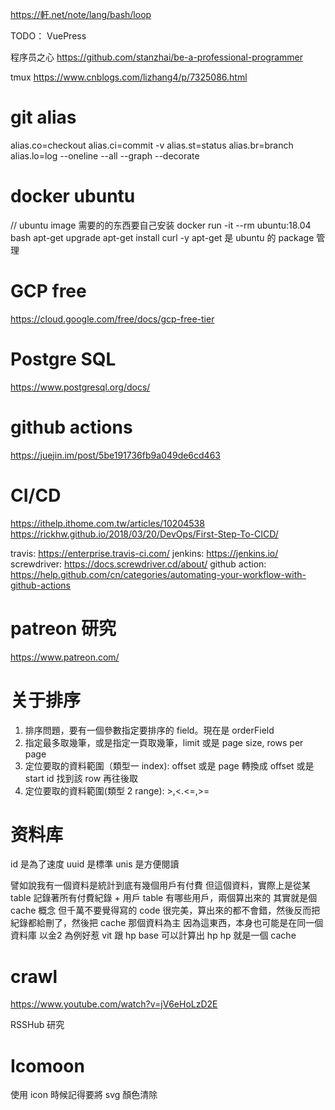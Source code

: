 https://軒.net/note/lang/bash/loop

TODO：
VuePress

程序员之心
https://github.com/stanzhai/be-a-professional-programmer

tmux
https://www.cnblogs.com/lizhang4/p/7325086.html

# git alias
alias.co=checkout
alias.ci=commit -v
alias.st=status
alias.br=branch
alias.lo=log --oneline --all --graph --decorate

# docker ubuntu
// ubuntu image 需要的的东西要自己安装
docker run -it --rm ubuntu:18.04 bash
apt-get upgrade
apt-get install curl -y
apt-get 是 ubuntu 的 package 管理

# GCP free
https://cloud.google.com/free/docs/gcp-free-tier

# Postgre SQL
https://www.postgresql.org/docs/

# github actions
https://juejin.im/post/5be191736fb9a049de6cd463

# CI/CD
https://ithelp.ithome.com.tw/articles/10204538
https://rickhw.github.io/2018/03/20/DevOps/First-Step-To-CICD/

travis: https://enterprise.travis-ci.com/
jenkins: https://jenkins.io/
screwdriver: https://docs.screwdriver.cd/about/
github action: https://help.github.com/cn/categories/automating-your-workflow-with-github-actions

# patreon 研究

https://www.patreon.com/

# 关于排序
1. 排序問題，要有一個參數指定要排序的 field。現在是 orderField
2. 指定最多取幾筆，或是指定一頁取幾筆，limit 或是 page size, rows per page
3. 定位要取的資料範圍（類型一 index): offset 或是 page 轉換成 offset 或是 start id 找到該 row 再往後取
4. 定位要取的資料範圍(類型 2 range): >,<.<=,>=

# 资料库
id 是為了速度 uuid 是標準 unis 是方便閱讀

譬如說我有一個資料是統計到底有幾個用戶有付費
但這個資料，實際上是從某 table 記錄著所有付費紀錄 + 用戶 table 有哪些用戶，兩個算出來的
其實就是個 cache 概念
但千萬不要覺得寫的 code 很完美，算出來的都不會錯，然後反而把紀錄都給刪了，然後把 cache 那個資料為主
因為這東西，本身也可能是在同一個資料庫
以金2 為例好惹
vit 跟 hp base 可以計算出 hp
hp 就是一個 cache

# crawl
https://www.youtube.com/watch?v=jV6eHoLzD2E

RSSHub 研究

# Icomoon

使用 icon 時候記得要將 svg 顏色清除
